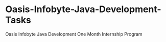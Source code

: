 # Oasis-Infobyte-Java-Development-Tasks
Oasis Infobyte Java Development One Month Internship Program
